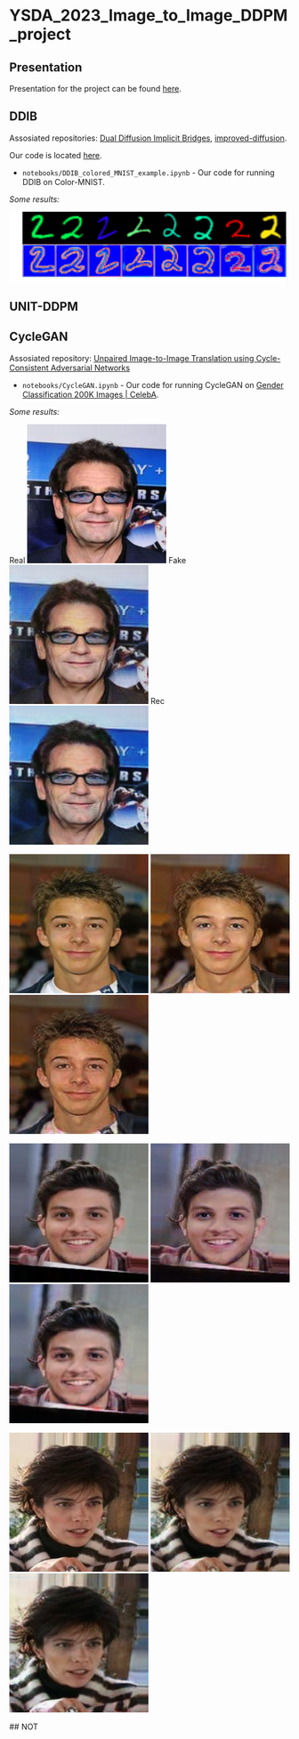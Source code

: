 # YSDA_2023_Image_to_Image_DDPM_project

## Presentation
Presentation for the project can be found [here](https://github.com/nikitamann/YSDA_2023_Image_to_Image_DDPM_project/blob/main/Presentation%20Image-to-Image%20style%20transfer%20problem%20with%20DDPM.pdf).

## DDIB
Assosiated repositories: [Dual Diffusion Implicit Bridges](https://github.com/suxuann/ddib?ysclid=lqnvfvwd85512766560), [improved-diffusion](https://github.com/openai/improved-diffusion/tree/main).

Our code is located [here](https://github.com/nikitamann/YSDA_2023_Image_to_Image_DDPM_project/blob/main/notebooks/DDIB_colored_MNIST_example.ipynb).
- ```notebooks/DDIB_colored_MNIST_example.ipynb``` - Our code for running DDIB on Color-MNIST.

*Some results:*
<p float="left"><img src="assets/ddib.jpeg" width="550" /></p>

## UNIT-DDPM

## CycleGAN
Assosiated repository: [Unpaired Image-to-Image Translation using Cycle-Consistent Adversarial Networks](https://junyanz.github.io/CycleGAN/)

- ```notebooks/CycleGAN.ipynb``` - Our code for running CycleGAN on [Gender Classification 200K Images | CelebA](https://www.kaggle.com/datasets/ashishjangra27/gender-recognition-200k-images-celeba?resource=download-directory).

*Some results:*

<p float="left">
  Real <img src="assets/160028_real_A.png" width="250" />
  Fake <img src="assets/160028_fake_B.png" width="250" /> 
  Rec <img src="assets/160028_rec_A.png" width="250" />
</p>
<p float="left">
  <img src="assets/160035_real_A.png" width="250" />
  <img src="assets/160035_fake_B.png" width="250" /> 
  <img src="assets/160035_rec_A.png" width="250" />
</p>
<p float="left">
  <img src="assets/160044_real_A.png" width="250" />
  <img src="assets/160044_fake_B.png" width="250" /> 
  <img src="assets/160044_rec_A.png" width="250" />
</p>
<p float="left">
  <img src="assets/160046_real_A.png" width="250" />
  <img src="assets/160046_fake_B.png" width="250" /> 
  <img src="assets/160046_rec_A.png" width="250" />
</p>
## NOT

